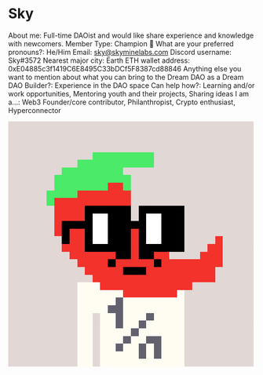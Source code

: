 # Sky

About me: Full-time DAOist and would like share experience and knowledge with newcomers.
Member Type: Champion 🙌
What are your preferred pronouns?: He/Him
Email: sky@skyminelabs.com
Discord username: Sky#3572
Nearest major city: Earth
ETH wallet address: 0xE04885c3f1419C6E8495C33bDCf5F8387cd88846
Anything else you want to mention about what you can bring to the Dream DAO as a Dream DAO Builder?: Experience in the DAO space
Can help how?: Learning and/or work opportunities, Mentoring youth and their projects, Sharing ideas
I am a...: Web3 Founder/core contributor, Philanthropist, Crypto enthusiast, Hyperconnector

![Public Noun.png](Sky%20674be53c95134c2d9c8059365a16c001/Public_Noun.png)